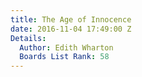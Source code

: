 ```yaml
---
title: The Age of Innocence
date: 2016-11-04 17:49:00 Z
Details:
  Author: Edith Wharton
  Boards List Rank: 58
---
```



